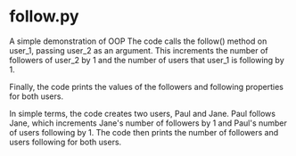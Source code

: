 # follow.py
A simple demonstration of OOP
The code calls the follow() method on user_1, passing user_2 as an argument. This increments the number of followers of user_2 by 1 and the number of users that user_1 is following by 1.

Finally, the code prints the values of the followers and following properties for both users.

In simple terms, the code creates two users, Paul and Jane. Paul follows Jane, which increments Jane's number of followers by 1 and Paul's number of users following by 1. The code then prints the number of followers and users following for both users.
